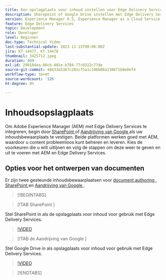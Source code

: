 ```yaml
---
title: Een opslagplaats voor inhoud instellen voor Edge Delivery Services
description: Sharepoint of Google Drive instellen met Edge Delivery Services
version: Experience Manager 6.5, Experience Manager as a Cloud Service
feature: Edge Delivery Services
topic: Development
role: Developer
level: Beginner
doc-type: Technical Video
last-substantial-update: 2023-11-15T00:00:00Z
jira: KT-14477, KT-14478
thumbnail: 3425712.jpeg
duration: 409
exl-id: 290184ea-88cb-401e-b784-77c8322c77de
source-git-commit: 48433a5367c281cf5a1c106b08a1306f1b0e8ef4
workflow-type: tm+mt
source-wordcount: '126'
ht-degree: 0%

---
```


# Inhoudsopslagplaats

Om Adobe Experience Manager (AEM) met Edge Delivery Services te integreren, begin door [ SharePoint ](#sharepoint) of [ Aandrijving van Google ](#google-drive) als uw inhoudsbewaarplaats te vestigen. Beide platformen werken goed met AEM, waardoor u content probleemloos kunt beheren en leveren. Kies de voorkeuren die u wilt uitlijnen en volg de stappen om deze weer te geven en uit te voeren met AEM en Edge Delivery Services.

## Opties voor het ontwerpen van documenten

Er zijn twee gesteunde inhoudsbewaarplaatsen voor [ document authoring ](../../document-authoring/set-up.md), [ SharePoint ](#sharepoint) en [ Aandrijving van Google ](#google-drive).

>[!BEGINTABS]

>[!TAB  SharePoint ]

Stel SharePoint in als de opslagplaats voor inhoud voor gebruik met Edge Delivery Services.

>[!VIDEO](https://video.tv.adobe.com/v/3446034/?learn=on&captions=dut)

>[!TAB  de Aandrijving van Google ]

Stel Google Drive in als opslagplaats voor inhoud voor gebruik met Edge Delivery Services.

>[!VIDEO](https://video.tv.adobe.com/v/3434726/?learn=on&captions=dut)

>[!ENDTABS]
